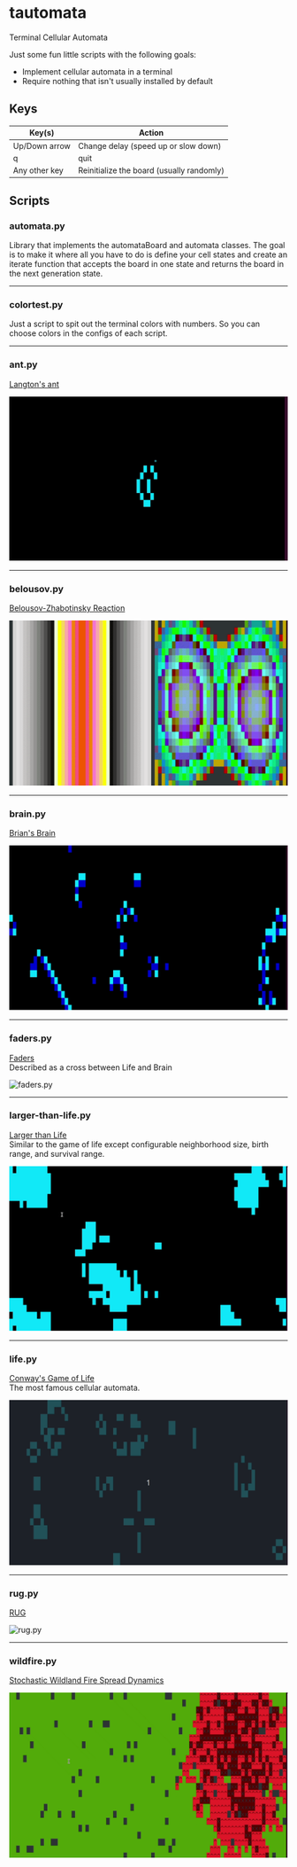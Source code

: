 # tautomata
Terminal Cellular Automata

Just some fun little scripts with the following goals:

 - Implement cellular automata in a terminal
 - Require nothing that isn't usually installed by default


## Keys

Key(s) | Action
------ | ----------
Up/Down arrow | Change delay (speed up or slow down)
q | quit
Any other key | Reinitialize the board (usually randomly)



## Scripts

### automata.py
Library that implements the automataBoard and automata classes.  The goal is to make it where all you have to do is define your cell states and create an iterate function that accepts the board in one state and returns the board in the next generation state.


---

### colortest.py
Just a script to spit out the terminal colors with numbers.  So you can choose colors in the configs of each script.

---

### ant.py

[Langton's ant](https://en.wikipedia.org/wiki/Langton's_ant)  

![ant.py](screenshots/ant.gif)

---

### belousov.py

[Belousov-Zhabotinsky Reaction](https://softologyblog.wordpress.com/2017/02/04/the-belousov-zhabotinsky-reaction-and-the-hodgepodge-machine/)  

![belousov.py](screenshots/belousov.gif)


---

### brain.py

[Brian's Brain](https://en.wikipedia.org/wiki/Brian's_Brain)  

![brain.py](screenshots/brain.gif)


---

### faders.py

[Faders](https://www.fourmilab.ch/cellab/manual/rules.html#Faders)  
Described as a cross between Life and Brain  

![faders.py](screenshots/faders.gif)


---

### larger-than-life.py

[Larger than Life](https://www.emis.de/journals/DMTCS/pdfpapers/dmAA0113.pdf)  
Similar to the game of life except configurable neighborhood size, birth range, and survival range.  

![larger-than-life.py](screenshots/larger-than-life.gif)

---

### life.py

[Conway's Game of Life](https://en.wikipedia.org/wiki/Conway%27s_Game_of_Life)  
The most famous cellular automata.  

![life.py](screenshots/life.gif)

---

### rug.py

[RUG](https://www.fourmilab.ch/cellab/manual/rules.html#Rug)  

![rug.py](screenshots/rug.gif)  

---

### wildfire.py

[Stochastic Wildland Fire Spread Dynamics](https://iopscience.iop.org/article/10.1088/1742-6596/285/1/012038/pdf)  

![wildfire.py](screenshots/wildfire.gif)  

